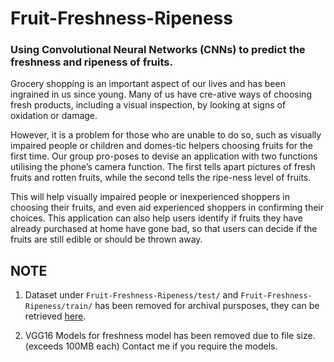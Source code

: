 # Fruit-Freshness-Ripeness

### Using Convolutional Neural Networks (CNNs) to predict the freshness and ripeness of fruits.

Grocery shopping is an important aspect of our lives and has been ingrained in us since young. Many of us have cre-ative ways of choosing fresh products, including a visual inspection, by looking at signs of oxidation or damage.

However, it is a problem for those who are unable to do so, such as visually impaired people or children and domes-tic helpers choosing fruits for the first time. Our group pro-poses to devise an application with two functions utilising the phone’s camera function. The first tells apart pictures of fresh fruits and rotten fruits, while the second tells the ripe-ness level of fruits.

This will help visually impaired people or inexperienced shoppers in choosing their fruits, and even aid experienced shoppers in confirming their choices. This application can also help users identify if fruits they have already purchased at home have gone bad, so that users can decide if the fruits are still edible or should be thrown away.

## NOTE
1. Dataset under `Fruit-Freshness-Ripeness/test/` and `Fruit-Freshness-Ripeness/train/` has been removed for archival pursposes, they can be retrieved [here](https://www.kaggle.com/sriramr/fruits-fresh-and-rotten-for-classification).

2. VGG16 Models for freshness model has been removed due to file size. (exceeds 100MB each) Contact me if you require the models.
